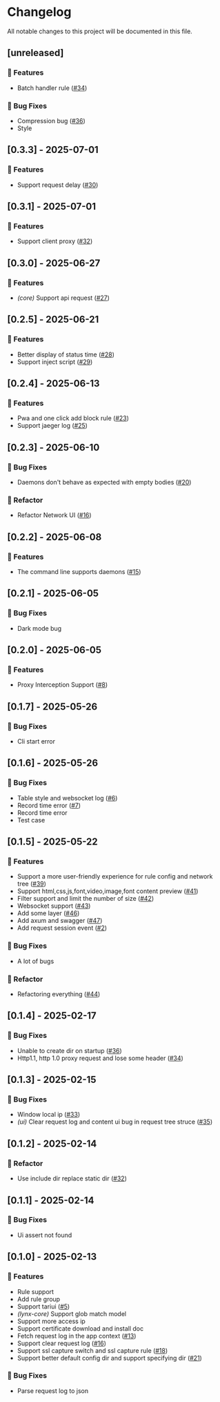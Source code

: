 # Changelog

All notable changes to this project will be documented in this file.

## [unreleased]

### 🚀 Features

- Batch handler rule ([#34](https://github.com/suxin2017/lynx-server/issues/34))

### 🐛 Bug Fixes

- Compression bug ([#36](https://github.com/suxin2017/lynx-server/issues/36))
- Style

## [0.3.3] - 2025-07-01

### 🚀 Features

- Support request delay ([#30](https://github.com/suxin2017/lynx-server/issues/30))

## [0.3.1] - 2025-07-01

### 🚀 Features

- Support client proxy ([#32](https://github.com/suxin2017/lynx-server/issues/32))

## [0.3.0] - 2025-06-27

### 🚀 Features

- *(core)* Support api request ([#27](https://github.com/suxin2017/lynx-server/issues/27))

## [0.2.5] - 2025-06-21

### 🚀 Features

- Better display of status time ([#28](https://github.com/suxin2017/lynx-server/issues/28))
- Support inject script ([#29](https://github.com/suxin2017/lynx-server/issues/29))

## [0.2.4] - 2025-06-13

### 🚀 Features

- Pwa and one click add block rule ([#23](https://github.com/suxin2017/lynx-server/issues/23))
- Support jaeger log ([#25](https://github.com/suxin2017/lynx-server/issues/25))

## [0.2.3] - 2025-06-10

### 🐛 Bug Fixes

- Daemons don't behave as expected with empty bodies   ([#20](https://github.com/suxin2017/lynx-server/issues/20))

### 🚜 Refactor

- Refactor Network UI ([#16](https://github.com/suxin2017/lynx-server/issues/16))

## [0.2.2] - 2025-06-08

### 🚀 Features

- The command line supports daemons ([#15](https://github.com/suxin2017/lynx-server/issues/15))

## [0.2.1] - 2025-06-05

### 🐛 Bug Fixes

- Dark mode bug

## [0.2.0] - 2025-06-05

### 🚀 Features

- Proxy Interception Support ([#8](https://github.com/suxin2017/lynx-server/issues/8))

## [0.1.7] - 2025-05-26

### 🐛 Bug Fixes

- Cli start error

## [0.1.6] - 2025-05-26

### 🐛 Bug Fixes

- Table style and websocket log ([#6](https://github.com/suxin2017/lynx-server/issues/6))
- Record time error ([#7](https://github.com/suxin2017/lynx-server/issues/7))
- Record time error
- Test case

## [0.1.5] - 2025-05-22

### 🚀 Features

- Support a more user-friendly experience for rule config and network tree  ([#39](https://github.com/suxin2017/lynx-server/issues/39))
- Support html,css,js,font,video,image,font content preview ([#41](https://github.com/suxin2017/lynx-server/issues/41))
- Filter support and limit the number of size ([#42](https://github.com/suxin2017/lynx-server/issues/42))
- Websocket support ([#43](https://github.com/suxin2017/lynx-server/issues/43))
- Add some layer ([#46](https://github.com/suxin2017/lynx-server/issues/46))
- Add axum and swagger ([#47](https://github.com/suxin2017/lynx-server/issues/47))
- Add request session event ([#2](https://github.com/suxin2017/lynx-server/issues/2))

### 🐛 Bug Fixes

- A lot of bugs

### 🚜 Refactor

- Refactoring everything ([#44](https://github.com/suxin2017/lynx-server/issues/44))

## [0.1.4] - 2025-02-17

### 🐛 Bug Fixes

- Unable to create dir on startup  ([#36](https://github.com/suxin2017/lynx-server/issues/36))
- Http1.1, http 1.0 proxy request and lose some header ([#34](https://github.com/suxin2017/lynx-server/issues/34))

## [0.1.3] - 2025-02-15

### 🐛 Bug Fixes

- Window local ip ([#33](https://github.com/suxin2017/lynx-server/issues/33))
- *(ui)* Clear request log and content ui bug in request tree struce  ([#35](https://github.com/suxin2017/lynx-server/issues/35))

## [0.1.2] - 2025-02-14

### 🚜 Refactor

- Use include dir replace static dir ([#32](https://github.com/suxin2017/lynx-server/issues/32))

## [0.1.1] - 2025-02-14

### 🐛 Bug Fixes

- Ui assert not found

## [0.1.0] - 2025-02-13

### 🚀 Features

- Rule support
- Add rule group
- Support tariui ([#5](https://github.com/suxin2017/lynx-server/issues/5))
- *(lynx-core)* Support glob match model 
- Support more access ip
- Support certificate download and install doc
- Fetch request log in the app context ([#13](https://github.com/suxin2017/lynx-server/issues/13))
- Support clear request log ([#16](https://github.com/suxin2017/lynx-server/issues/16))
- Support ssl capture switch and ssl capture rule ([#18](https://github.com/suxin2017/lynx-server/issues/18))
- Support better default config dir and support specifying dir ([#21](https://github.com/suxin2017/lynx-server/issues/21))

### 🐛 Bug Fixes

- Parse request log to json

<!-- generated by git-cliff -->
